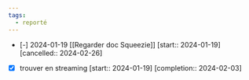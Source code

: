 ```yaml
---
tags:
  - reporté
---
```

- [-] 2024-01-19 [[Regarder doc Squeezie]]  [start:: 2024-01-19]  [cancelled:: 2024-02-26]

- [x] trouver en streaming  [start:: 2024-01-19]  [completion:: 2024-02-03]